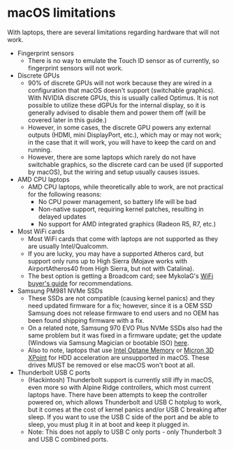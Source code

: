 # macOS limitations

With laptops, there are several limitations regarding hardware that will not work.

* Fingerprint sensors
  * There is no way to emulate the Touch ID sensor as of currently, so fingerprint sensors will not work.
* Discrete GPUs
  * 90% of discrete GPUs will not work because they are wired in a configuration that macOS doesn't support (switchable graphics). With NVIDIA discrete GPUs, this is usually called Optimus. It is not possible to utilize these dGPUs for the internal display, so it is generally advised to disable them and power them off (will be covered later in this guide.)
  * However, in some cases, the discrete GPU powers any external outputs (HDMI, mini DisplayPort, etc.), which may or may not work; in the case that it will work, you will have to keep the card on and running.
  * However, there are some laptops which rarely do not have switchable graphics, so the discrete card can be used (if supported by macOS), but the wiring and setup usually causes issues.
* AMD CPU laptops
  * AMD CPU laptops, while theoretically able to work, are not practical for the following reasons:
    * No CPU power management, so battery life will be bad
    * Non-native support, requiring kernel patches, resulting in delayed updates
    * No support for AMD integrated graphics (Radeon R5, R7, etc.)
* Most WiFi cards
  * Most WiFi cards that come with laptops are not supported as they are usually Intel/Qualcomm.
  * If you are lucky, you may have a supported Atheros card, but support only runs up to High Sierra (Mojave works with AirportAtheros40 from High Sierra, but not with Catalina).
  * The best option is getting a Broadcom card; see MykolaG's [WiFi buyer's guide](https://khronokernel-7.gitbook.io/wireless-buyers-guide/) for recommendations.
* Samsung PM981 NVMe SSDs
  * These SSDs are not compatible (causing kernel panics) and they need updated firmware for a fix; however, since it is a OEM SSD Samsung does not release firmware to end users and no OEM has been found shipping firmware with a fix.
  * On a related note, Samsung 970 EVO Plus NVMe SSDs also had the same problem but it was fixed in a firmware update; get the update (Windows via Samsung Magician or bootable ISO) [here](https://www.samsung.com/semiconductor/minisite/ssd/download/tools/).
   * Also to note, laptops that use [Intel Optane Memory](https://www.intel.com/content/www/us/en/architecture-and-technology/optane-memory.html) or [Micron 3D XPoint](https://www.micron.com/products/advanced-solutions/3d-xpoint-technology) for HDD acceleration are unsupported in macOS. These drives MUST be removed or else macOS won't boot at all.
* Thunderbolt USB C ports
  * (Hackintosh) Thunderbolt support is currently still iffy in macOS, even more so with Alpine Ridge controllers, which most current laptops have. There have been attempts to keep the controller powered on, which allows Thunderbolt and USB C hotplug to work, but it comes at the cost of kernel panics and/or USB C breaking after sleep. If you want to use the USB C side of the port and be able to sleep, you must plug it in at boot and keep it plugged in.
  * Note: This does not apply to USB C only ports - only Thunderbolt 3 and USB C combined ports.
